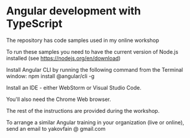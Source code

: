 # Angular development with TypeScript
The repository has code samples used in my online workshop

To run these samples you need to have the current version of Node.js installed (see https://nodejs.org/en/download)

Install Angular CLI by running the following command from the Terminal window:
npm install @angular/cli -g

Install an IDE - either WebStorm or Visual Studio Code.

You'll also need the Chrome Web browser.

The rest of the instructions are provided during the workshop.

To arrange a similar Angular training in your organization (live or online), send an email to yakovfain @ gmail.com
